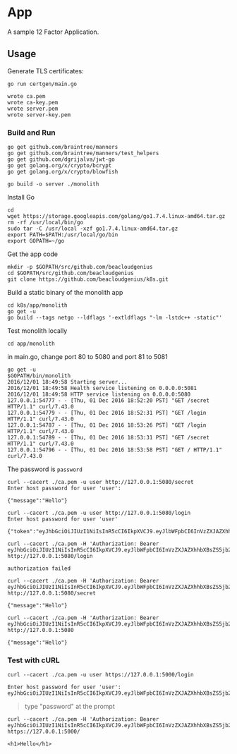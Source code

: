 # App

A sample 12 Factor Application.

## Usage

Generate TLS certificates:

```
go run certgen/main.go
```
```
wrote ca.pem
wrote ca-key.pem
wrote server.pem
wrote server-key.pem
```

### Build and Run

```
go get github.com/braintree/manners
go get github.com/braintree/manners/test_helpers
go get github.com/dgrijalva/jwt-go
go get golang.org/x/crypto/bcrypt
go get golang.org/x/crypto/blowfish

go build -o server ./monolith
```
Install Go

    cd
    wget https://storage.googleapis.com/golang/go1.7.4.linux-amd64.tar.gz
    rm -rf /usr/local/bin/go
    sudo tar -C /usr/local -xzf go1.7.4.linux-amd64.tar.gz
    export PATH=$PATH:/usr/local/go/bin
    export GOPATH=~/go

Get the app code

    mkdir -p $GOPATH/src/github.com/beacloudgenius
    cd $GOPATH/src/github.com/beacloudgenius
    git clone https://github.com/beacloudgenius/k8s.git

Build a static binary of the monolith app

    cd k8s/app/monolith
    go get -u
    go build --tags netgo --ldflags '-extldflags "-lm -lstdc++ -static"'

Test monolith locally

    cd app/monolith

in main.go, change port 80 to 5080 and port 81 to 5081

    go get -u 
    $GOPATH/bin/monolith
    2016/12/01 18:49:58 Starting server...
    2016/12/01 18:49:58 Health service listening on 0.0.0.0:5081
    2016/12/01 18:49:58 HTTP service listening on 0.0.0.0:5080
    127.0.0.1:54777 - - [Thu, 01 Dec 2016 18:52:20 PST] "GET /secret HTTP/1.1" curl/7.43.0
    127.0.0.1:54779 - - [Thu, 01 Dec 2016 18:52:31 PST] "GET /login HTTP/1.1" curl/7.43.0
    127.0.0.1:54787 - - [Thu, 01 Dec 2016 18:53:26 PST] "GET /login HTTP/1.1" curl/7.43.0
    127.0.0.1:54789 - - [Thu, 01 Dec 2016 18:53:31 PST] "GET /secret HTTP/1.1" curl/7.43.0
    127.0.0.1:54796 - - [Thu, 01 Dec 2016 18:53:58 PST] "GET / HTTP/1.1" curl/7.43.0


The password is `password`

    curl --cacert ./ca.pem -u user http://127.0.0.1:5080/secret
    Enter host password for user 'user':

    {"message":"Hello"}

    curl --cacert ./ca.pem -u user http://127.0.0.1:5080/login
    Enter host password for user 'user'
     {"token":"eyJhbGciOiJIUzI1NiIsInR5cCI6IkpXVCJ9.eyJlbWFpbCI6InVzZXJAZXhhbXBsZS5jb20iLCJleHAiOjE0ODA5MDYzNTEsImlhdCI6MTQ4MDY0NzE1MSwiaXNzIjoiYXV0aC5zZXJ2aWNlIiwic3ViIjoidXNlciJ9.zzRm3e5O4oZPftKi9v2rH6iuqwQAVCT0lqXH86GBwpU"}

    curl --cacert ./ca.pem -H 'Authorization: Bearer eyJhbGciOiJIUzI1NiIsInR5cCI6IkpXVCJ9.eyJlbWFpbCI6InVzZXJAZXhhbXBsZS5jb20iLCJleHAiOjE0ODA5MDYzNTEsImlhdCI6MTQ4MDY0NzE1MSwiaXNzIjoiYXV0aC5zZXJ2aWNlIiwic3ViIjoidXNlciJ9.zzRm3e5O4oZPftKi9v2rH6iuqwQAVCT0lqXH86GBwpU' http://127.0.0.1:5080/login

    authorization failed

    curl --cacert ./ca.pem -H 'Authorization: Bearer eyJhbGciOiJIUzI1NiIsInR5cCI6IkpXVCJ9.eyJlbWFpbCI6InVzZXJAZXhhbXBsZS5jb20iLCJleHAiOjE0ODA5MDYzNTEsImlhdCI6MTQ4MDY0NzE1MSwiaXNzIjoiYXV0aC5zZXJ2aWNlIiwic3ViIjoidXNlciJ9.zzRm3e5O4oZPftKi9v2rH6iuqwQAVCT0lqXH86GBwpU' http://127.0.0.1:5080/secret

    {"message":"Hello"}

    curl --cacert ./ca.pem -H 'Authorization: Bearer eyJhbGciOiJIUzI1NiIsInR5cCI6IkpXVCJ9.eyJlbWFpbCI6InVzZXJAZXhhbXBsZS5jb20iLCJleHAiOjE0ODA5MDYzNTEsImlhdCI6MTQ4MDY0NzE1MSwiaXNzIjoiYXV0aC5zZXJ2aWNlIiwic3ViIjoidXNlciJ9.zzRm3e5O4oZPftKi9v2rH6iuqwQAVCT0lqXH86GBwpU' http://127.0.0.1:5080

    {"message":"Hello"}

### Test with cURL

```
curl --cacert ./ca.pem -u user https://127.0.0.1:5000/login
```
```
Enter host password for user 'user':
eyJhbGciOiJIUzI1NiIsInR5cCI6IkpXVCJ9.eyJlbWFpbCI6InVzZXJAZXhhbXBsZS5jb20iLCJleHAiOjE0NjA5ODcxOTcsImlhdCI6MTQ2MDcyNzk5NywiaXNzIjoiYXV0aC5zZXJ2aWNlIiwic3ViIjoidXNlciJ9.x3oFhRhWk5CGYfGcrNctPGWCENEsXpUuKPDQU2ZOLCY
```

> type "password" at the prompt

```
curl --cacert ./ca.pem -H 'Authorization: Bearer eyJhbGciOiJIUzI1NiIsInR5cCI6IkpXVCJ9.eyJlbWFpbCI6InVzZXJAZXhhbXBsZS5jb20iLCJleHAiOjE0NjA5ODcxOTcsImlhdCI6MTQ2MDcyNzk5NywiaXNzIjoiYXV0aC5zZXJ2aWNlIiwic3ViIjoidXNlciJ9.x3oFhRhWk5CGYfGcrNctPGWCENEsXpUuKPDQU2ZOLCY' https://127.0.0.1:5000/
```
```
<h1>Hello</h1>
```
